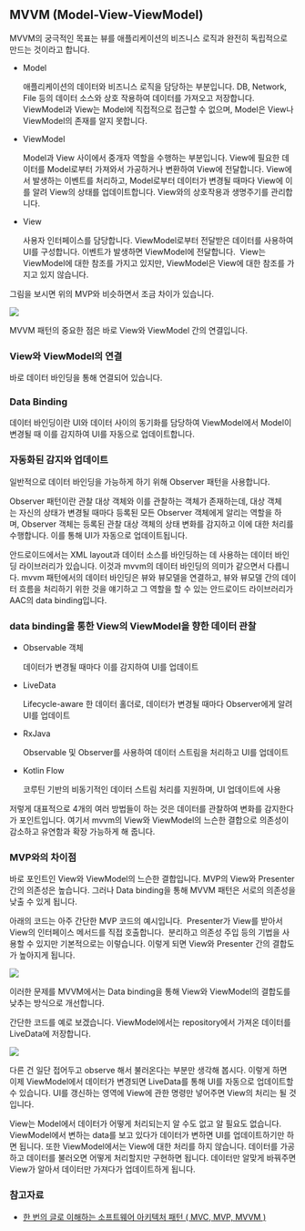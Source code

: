 ## MVVM (Model-View-ViewModel)

MVVM의 궁극적인 목표는 뷰를 애플리케이션의 비즈니스 로직과 완전히 독립적으로 만드는 것이라고 합니다.

- Model

  애플리케이션의 데이터와 비즈니스 로직을 담당하는 부분입니다.
  DB, Network, File 등의 데이터 소스와 상호 작용하여 데이터를 가져오고 저장합니다.
  ViewModel과 View는 Model에 직접적으로 접근할 수 없으며, Model은 View나 ViewModel의 존재를 알지 못합니다.

- ViewModel

  Model과 View 사이에서 중개자 역할을 수행하는 부분입니다.
  View에 필요한 데이터를 Model로부터 가져와서 가공하거나 변환하여 View에 전달합니다.
  View에서 발생하는 이벤트를 처리하고, Model로부터 데이터가 변경될 때마다 View에 이를 알려 View의 상태를 업데이트합니다.
  View와의 상호작용과 생명주기를 관리합니다.

- View

  사용자 인터페이스를 담당합니다.
  ViewModel로부터 전달받은 데이터를 사용하여 UI를 구성합니다.
  이벤트가 발생하면 ViewModel에 전달합니다. 
  View는 ViewModel에 대한 참조를 가지고 있지만, ViewModel은 View에 대한 참조를 가지고 있지 않습니다.

그림을 보시면 위의 MVP와 비슷하면서 조금 차이가 있습니다.

![](./img/mvvm1.png)

MVVM 패턴의 중요한 점은 바로 View와 ViewModel 간의 연결입니다.

### View와 ViewModel의 연결

바로 데이터 바인딩을 통해 연결되어 있습니다.

### Data Binding

데이터 바인딩이란 UI와 데이터 사이의 동기화를 담당하여 ViewModel에서 Model이 변경될 때 이를 감지하여 UI를 자동으로 업데이트합니다.

### 자동화된 감지와 업데이트

일반적으로 데이터 바인딩을 가능하게 하기 위해 Observer 패턴을 사용합니다.

Observer 패턴이란 관찰 대상 객체와 이를 관찰하는 객체가 존재하는데, 대상 객체는 자신의 상태가 변경될 때마다 등록된 모든 Observer 객체에게 알리는 역할을 하며, Observer 객체는 등록된 관찰 대상 객체의 상태 변화를 감지하고 이에 대한 처리를 수행합니다. 이를 통해 UI가 자동으로 업데이트됩니다.

안드로이드에서는 XML layout과 데이터 소스를 바인딩하는 데 사용하는 데이터 바인딩 라이브러리가 있습니다. 이것과 mvvm의 데이터 바인딩의 의미가 같으면서 다릅니다. mvvm 패턴에서의 데이터 바인딩은 뷰와 뷰모델을 연결하고, 뷰와 뷰모델 간의 데이터 흐름을 처리하기 위한 것을 얘기하고 그 역할을 할 수 있는 안드로이드 라이브러리가 AAC의 data binding입니다.

### data binding을 통한 View의 ViewModel을 향한 데이터 관찰

- Observable 객체

  데이터가 변경될 때마다 이를 감지하여 UI를 업데이트

- LiveData

  Lifecycle-aware 한 데이터 홀더로, 데이터가 변경될 때마다 Observer에게 알려 UI를 업데이트

- RxJava

  Observable 및 Observer를 사용하여 데이터 스트림을 처리하고 UI를 업데이트

- Kotlin Flow

  코루틴 기반의 비동기적인 데이터 스트림 처리를 지원하며, UI 업데이트에 사용

저렇게 대표적으로 4개의 여러 방법들이 하는 것은 데이터를 관찰하여 변화를 감지한다가 포인트입니다. 여기서 mvvm의 View와 ViewModel의 느슨한 결합으로 의존성이 감소하고 유연함과 확장 가능하게 해 줍니다.

### MVP와의 차이점

바로 포인트인 View와 ViewModel의 느슨한 결합입니다.
MVP의 View와 Presenter간의 의존성은 높습니다.
그러나 Data binding을 통해 MVVM 패턴은 서로의 의존성을 낮출 수 있게 됩니다.

아래의 코드는 아주 간단한 MVP 코드의 예시입니다. 
Presenter가 View를 받아서 View의 인터페이스 메서드를 직접 호출합니다. 
분리하고 의존성 주입 등의 기법을 사용할 수 있지만 기본적으로는 이렇습니다.
이렇게 되면 View와 Presenter 간의 결합도가 높아지게 됩니다.

![](./img/mvvm2.png)

이러한 문제를 MVVM에서는 Data binding을 통해 View와 ViewModel의 결합도를 낮추는 방식으로 개선합니다.

간단한 코드를 예로 보겠습니다. ViewModel에서는 repository에서 가져온 데이터를 LiveData에 저장합니다.

![](./img/mvvm3.png)

다른 건 일단 접어두고 observe 해서 불러온다는 부분만 생각해 봅시다.
이렇게 하면 이제 ViewModel에서 데이터가 변경되면 LiveData를 통해 UI를 자동으로 업데이트할 수 있습니다.
UI를 갱신하는 영역에 View에 관한 명령만 넣어주면 View의 처리는 될 것입니다.

View는 Model에서 데이터가 어떻게 처리되는지 알 수도 없고 알 필요도 없습니다. ViewModel에서 변하는 data를 보고 있다가 데이터가 변하면 UI를 업데이트하기만 하면 됩니다. 또한 ViewModel에서는 View에 대한 처리를 하지 않습니다. 데이터를 가공하고 데이터를 불러오면 어떻게 처리할지만 구현하면 됩니다. 데이터만 알맞게 바꿔주면 View가 알아서 데이터만 가져다가 업데이트하게 됩니다.

### 참고자료

- [한 번의 글로 이해하는 소프트웨어 아키텍처 패턴 ( MVC, MVP, MVVM )](https://dev-musa.tistory.com/entry/%ED%95%9C-%EB%B2%88%EC%9D%98-%EA%B8%80%EB%A1%9C-%EC%9D%B4%ED%95%B4%ED%95%98%EB%8A%94-%EC%86%8C%ED%94%84%ED%8A%B8%EC%9B%A8%EC%96%B4-%EC%95%84%ED%82%A4%ED%85%8D%EC%B2%98-%ED%8C%A8%ED%84%B4-MVC-MVP-MVVM)
